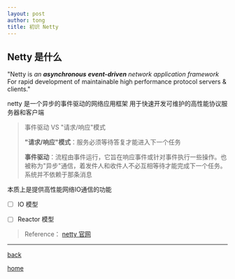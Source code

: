 ```yaml
---
layout: post
author: tong
title: 初识 Netty
---
```

## Netty 是什么

"Netty is _an **asynchronous** **event-driven** network application framework_  
For rapid development of maintainable high performance protocol servers & clients."

netty 是一个异步的事件驱动的网络应用框架
用于快速开发可维护的高性能协议服务器和客户端

> 事件驱动 VS "请求/响应"模式
> 
> **"请求/响应"模式**：服务必须等待答复才能进入下一个任务
> 
> **事件驱动**：流程由事件运行，它旨在响应事件或针对事件执行一些操作。也被称为"异步"通信，着发件人和收件人不必互相等待才能完成下一个任务。系统并不依赖于那条消息

本质上是提供高性能网络IO通信的功能


- [ ] IO 模型
- [ ] Reactor 模型


> Reference：
> [netty 官网](https://netty.io/index.html)
> 

---
[back](../../编程相关文章汇总.md)

[home](../../../../index.md)